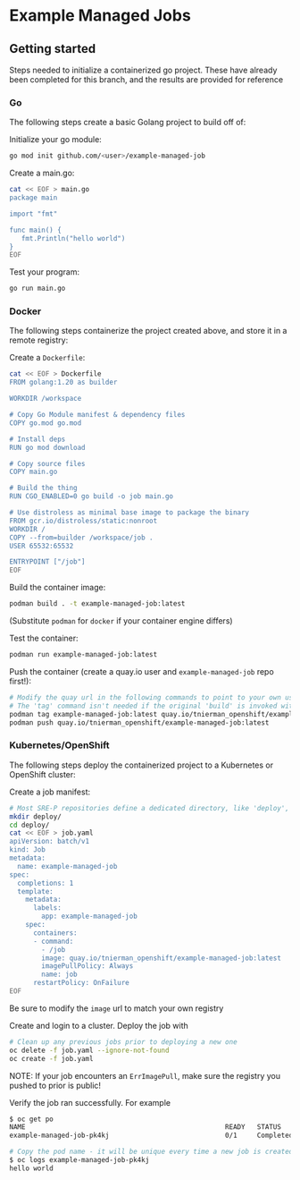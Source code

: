 # Example Managed Jobs

## Getting started
Steps needed to initialize a containerized go project. These have already been completed for this branch, and the results are provided for reference

### Go
The following steps create a basic Golang project to build off of:

Initialize your go module:
```bash
go mod init github.com/<user>/example-managed-job
```

Create a main.go:
```bash
cat << EOF > main.go
package main

import "fmt"

func main() {
   fmt.Println("hello world")
}
EOF
```

Test your program:
```bash
go run main.go
```

### Docker
The following steps containerize the project created above, and store it in a remote registry:

Create a `Dockerfile`:
```bash
cat << EOF > Dockerfile
FROM golang:1.20 as builder

WORKDIR /workspace

# Copy Go Module manifest & dependency files
COPY go.mod go.mod

# Install deps
RUN go mod download

# Copy source files
COPY main.go

# Build the thing
RUN CGO_ENABLED=0 go build -o job main.go

# Use distroless as minimal base image to package the binary
FROM gcr.io/distroless/static:nonroot
WORKDIR /
COPY --from=builder /workspace/job .
USER 65532:65532

ENTRYPOINT ["/job"]
EOF
```

Build the container image:
```bash
podman build . -t example-managed-job:latest
```
(Substitute `podman` for `docker` if your container engine differs)

Test the container:
```bash
podman run example-managed-job:latest
```

Push the container (create a quay.io user and `example-managed-job` repo first!):
```bash
# Modify the quay url in the following commands to point to your own user and repo
# The 'tag' command isn't needed if the original 'build' is invoked with the correct '-t' argument
podman tag example-managed-job:latest quay.io/tnierman_openshift/example-managed-job:latest
podman push quay.io/tnierman_openshift/example-managed-job:latest
```

### Kubernetes/OpenShift
The following steps deploy the containerized project to a Kubernetes or OpenShift cluster:

Create a job manifest:
```bash
# Most SRE-P repositories define a dedicated directory, like 'deploy', for k8s files
mkdir deploy/
cd deploy/
cat << EOF > job.yaml
apiVersion: batch/v1
kind: Job
metadata:
  name: example-managed-job
spec:
  completions: 1
  template:
    metadata:
      labels:
        app: example-managed-job
    spec:
      containers:
      - command:
        - /job
        image: quay.io/tnierman_openshift/example-managed-job:latest
        imagePullPolicy: Always
        name: job
      restartPolicy: OnFailure
EOF
```
Be sure to modify the `image` url to match your own registry

Create and login to a cluster. Deploy the job with
```bash
# Clean up any previous jobs prior to deploying a new one
oc delete -f job.yaml --ignore-not-found
oc create -f job.yaml
```
NOTE: If your job encounters an `ErrImagePull`, make sure the registry you pushed to prior is public!

Verify the job ran successfully. For example
```bash
$ oc get po
NAME                                                  READY   STATUS      RESTARTS   AGE
example-managed-job-pk4kj                             0/1     Completed   0          1m

# Copy the pod name - it will be unique every time a new job is created
$ oc logs example-managed-job-pk4kj
hello world
```
